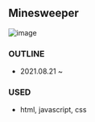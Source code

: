 ## Minesweeper

![image](https://user-images.githubusercontent.com/68285620/133281250-0ad5e8ef-2fe8-4886-9cca-2018e1d5b14e.png)

### OUTLINE
* 2021.08.21 ~

### USED
* html, javascript, css
